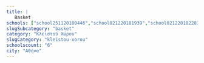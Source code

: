 ```yaml
---
title: |
   Basket
schools: ["school251120180446","school021220181939","school021220182203","school171120180139","school021220181603","school021220180808"]
slugSubcategory: "basket"
category: "Κλειστού Χώρου"
slugCategory: "kleistou-xorou"
schoolscount: "6"
city: "Αθήνα"
---
```


